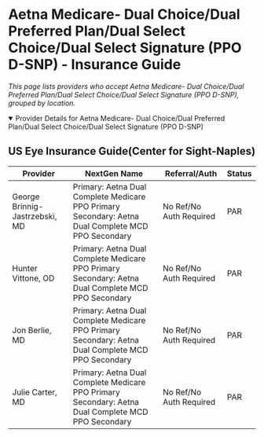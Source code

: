 # Aetna Medicare- Dual Choice/Dual Preferred Plan/Dual Select Choice/Dual Select Signature (PPO D-SNP) - Insurance Guide

*This page lists providers who accept Aetna Medicare- Dual Choice/Dual Preferred Plan/Dual Select Choice/Dual Select Signature (PPO D-SNP), grouped by location.*

<details open><summary>Provider Details for Aetna Medicare- Dual Choice/Dual Preferred Plan/Dual Select Choice/Dual Select Signature (PPO D-SNP)</summary>

## US Eye Insurance Guide(Center for Sight-Naples)

| Provider | NextGen Name | Referral/Auth | Status |
|----------|-------------|--------------|--------|
| George Brinnig-Jastrzebski, MD | Primary: Aetna Dual Complete Medicare PPO Primary                                                 Secondary: Aetna Dual Complete MCD PPO Secondary | No Ref/No Auth Required | PAR |
| Hunter Vittone, OD | Primary: Aetna Dual Complete Medicare PPO Primary                                                 Secondary: Aetna Dual Complete MCD PPO Secondary | No Ref/No Auth Required | PAR |
| Jon Berlie, MD | Primary: Aetna Dual Complete Medicare PPO Primary                                                 Secondary: Aetna Dual Complete MCD PPO Secondary | No Ref/No Auth Required | PAR |
| Julie Carter, MD | Primary: Aetna Dual Complete Medicare PPO Primary                                                 Secondary: Aetna Dual Complete MCD PPO Secondary | No Ref/No Auth Required | PAR |

</details>

